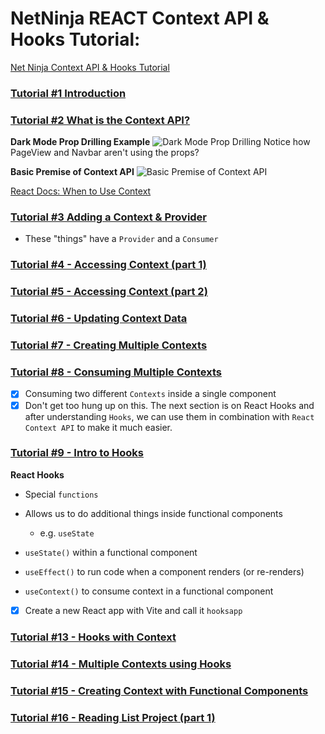 # NetNinja REACT Context API & Hooks Tutorial:

[Net Ninja Context API & Hooks Tutorial](https://www.youtube.com/watch?v=6RhOzQciVwI&list=PL4cUxeGkcC9hNokByJilPg5g9m2APUePI)

### [Tutorial #1 Introduction](https://www.youtube.com/watch?v=6RhOzQciVwI&list=PL4cUxeGkcC9hNokByJilPg5g9m2APUePI)

### [Tutorial #2 What is the Context API?](https://www.youtube.com/watch?v=XkBB3pPY3t8&list=PL4cUxeGkcC9hNokByJilPg5g9m2APUePI&index=2) 

**Dark Mode Prop Drilling Example**
![Dark Mode Prop Drilling](https://i.imgur.com/qdymzSu.png)
Notice how PageView and Navbar aren't using the props?

**Basic Premise of Context API**
![Basic Premise of Context API](https://i.imgur.com/BPqTDYg.png)

[React Docs: When to Use Context](https://legacy.reactjs.org/docs/context.html#when-to-use-context)

### [Tutorial #3 Adding a Context & Provider](https://www.youtube.com/watch?v=CGRpfIUURE0&list=PL4cUxeGkcC9hNokByJilPg5g9m2APUePI&index=3)

- These "things" have a `Provider` and a `Consumer`

### [Tutorial #4 - Accessing Context (part 1)](https://www.youtube.com/watch?v=WkBXRQfpifc&list=PL4cUxeGkcC9hNokByJilPg5g9m2APUePI&index=4)

### [Tutorial #5 - Accessing Context (part 2)](https://www.youtube.com/watch?v=1bsvh_0HRwA&list=PL4cUxeGkcC9hNokByJilPg5g9m2APUePI&index=5)

### [Tutorial #6 - Updating Context Data](https://www.youtube.com/watch?v=bJXAHHpyVes&list=PL4cUxeGkcC9hNokByJilPg5g9m2APUePI&index=6)

### [Tutorial #7 - Creating Multiple Contexts](https://www.youtube.com/watch?v=Yps_QrUvluQ&list=PL4cUxeGkcC9hNokByJilPg5g9m2APUePI&index=7)

### [Tutorial #8 - Consuming Multiple Contexts](https://www.youtube.com/watch?v=hLFl4Io0mww&list=PL4cUxeGkcC9hNokByJilPg5g9m2APUePI&index=9)

- [x] Consuming two different `Contexts` inside a single component
- [x] Don't get too hung up on this. The next section is on React Hooks and after understanding `Hooks`, we can use them in combination with `React Context API` to make it much easier. 

### [Tutorial #9 - Intro to Hooks](https://www.youtube.com/watch?v=JgYRBCRHfHE&list=PL4cUxeGkcC9hNokByJilPg5g9m2APUePI&index=9)

**React Hooks**
- Special `functions`
- Allows us to do additional things inside functional components
  - e.g. `useState`

- `useState()` within a functional component
- `useEffect()` to run code when a component renders (or re-renders)
- `useContext()` to consume context in a functional component

- [x] Create a new React app with Vite and call it `hooksapp`


### [Tutorial #13 - Hooks with Context](https://www.youtube.com/watch?v=7LIGIN6_R_s&list=PL4cUxeGkcC9hNokByJilPg5g9m2APUePI&index=13)

### [Tutorial #14 - Multiple Contexts using Hooks](https://www.youtube.com/watch?v=54i4-03cMnE&list=PL4cUxeGkcC9hNokByJilPg5g9m2APUePI&index=14)

### [Tutorial #15 - Creating Context with Functional Components](https://www.youtube.com/watch?v=GS6aVjHxcgM&list=PL4cUxeGkcC9hNokByJilPg5g9m2APUePI&index=15)

### [Tutorial #16 - Reading List Project (part 1)](https://www.youtube.com/watch?v=v1s_rbZbqQI&list=PL4cUxeGkcC9hNokByJilPg5g9m2APUePI&index=16)

### []()

### []()

### []()

### []()